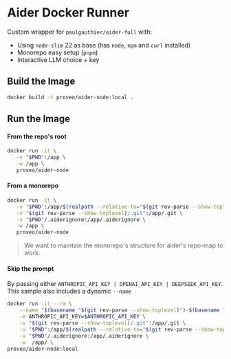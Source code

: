 # Aider Docker Runner

Custom wrapper for `paulgauthier/aider-full` with:

- Using `node-slim` 22 as base (has `node`, `npm` and `curl` installed)
- Monorepo easy setup (`pnpm`)
- Interactive LLM choice + key

## Build the Image

```bash
docker build -t proveo/aider-node:local .
```

## Run the Image

#### From the repo's root
```bash
docker run -it \
   -v "$PWD":/app \
   -w /app \
   proveo/aider-node
```
#### From a monorepo
```bash
docker run -it \
   -v "$PWD":/app/$(realpath --relative-to="$(git rev-parse --show-toplevel)" "$PWD") \
   -v "$(git rev-parse --show-toplevel)/.git":/app/.git \
   -v "$PWD"/.aiderignore:/app/.aiderignore \
   -w /app \
   proveo/aider-node
```
> We want to maintain the monorepo's structure for aider's repo-map to work.

#### Skip the prompt
By passing either `ANTHROPIC_API_KEY | OPENAI_API_KEY | DEEPSEEK_API_KEY`.
This sample also includes a dynamic `--name`
```bash
docker run -it --rm \
    --name "$(basename "$(git rev-parse --show-toplevel)")-$(basename "$PWD")" \
    -e ANTHROPIC_API_KEY=$ANTHROPIC_API_KEY \
    -v "$(git rev-parse --show-toplevel)/.git":/app/.git \
    -v "$PWD":/app/$(realpath --relative-to="$(git rev-parse --show-toplevel)" "$PWD") \
    -v "$PWD"/.aiderignore:/app/.aiderignore \
    -w  /app/ \
proveo/aider-node:local
```
